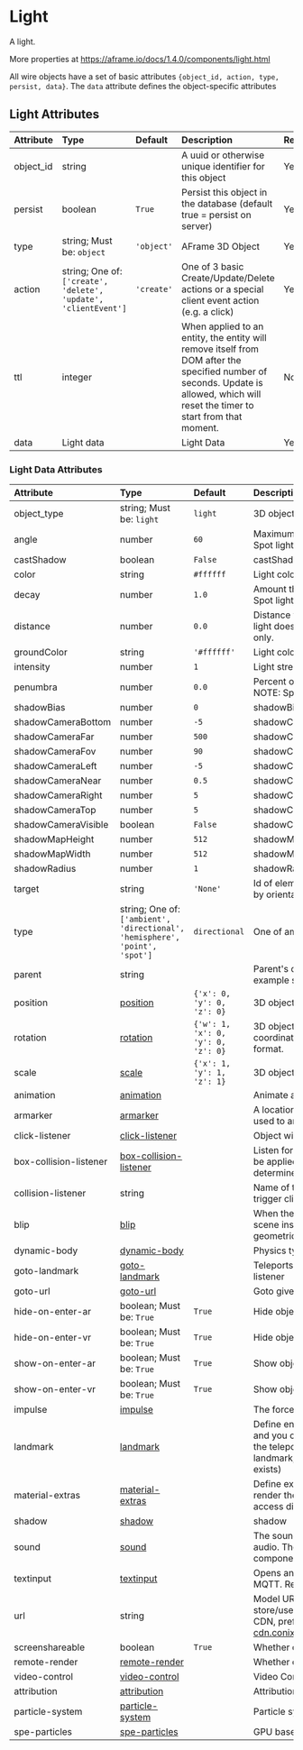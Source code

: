 
Light
=====


A light. 

More properties at <a href='https://aframe.io/docs/1.4.0/components/light.html'>https://aframe.io/docs/1.4.0/components/light.html</a>

All wire objects have a set of basic attributes ```{object_id, action, type, persist, data}```. The ```data``` attribute defines the object-specific attributes

Light Attributes
-----------------

|Attribute|Type|Default|Description|Required|
| :--- | :--- | :--- | :--- | :--- |
|object_id|string||A uuid or otherwise unique identifier for this object|Yes|
|persist|boolean|```True```|Persist this object in the database (default true = persist on server)|Yes|
|type|string; Must be: ```object```|```'object'```|AFrame 3D Object|Yes|
|action|string; One of: ```['create', 'delete', 'update', 'clientEvent']```|```'create'```|One of 3 basic Create/Update/Delete actions or a special client event action (e.g. a click)|Yes|
|ttl|integer||When applied to an entity, the entity will remove itself from DOM after the specified number of seconds. Update is allowed, which will reset the timer to start from that moment.|No|
|data|Light data||Light Data|Yes|

### Light Data Attributes

|Attribute|Type|Default|Description|Required|
| :--- | :--- | :--- | :--- | :--- |
|object_type|string; Must be: ```light```|```light```|3D object type.|Yes|
|angle|number|```60```|Maximum extent of spot light from its direction (in degrees). NOTE: Spot light type only.|No|
|castShadow|boolean|```False```|castShadow (point, spot, directional)|No|
|color|string|```#ffffff```|Light color.|No|
|decay|number|```1.0```|Amount the light dims along the distance of the light. NOTE: Point and Spot light type only.|No|
|distance|number|```0.0```|Distance where intensity becomes 0. If distance is 0, then the point light does not decay with distance. NOTE: Point and Spot light type only.|No|
|groundColor|string|```'#ffffff'```|Light color from below. NOTE: Hemisphere light type only|No|
|intensity|number|```1```|Light strength.|No|
|penumbra|number|```0.0```|Percent of the spotlight cone that is attenuated due to penumbra. NOTE: Spot light type only.|No|
|shadowBias|number|```0```|shadowBias (castShadow=true)|No|
|shadowCameraBottom|number|```-5```|shadowCameraBottom (castShadow=true)|No|
|shadowCameraFar|number|```500```|shadowCameraFar (castShadow=true)|No|
|shadowCameraFov|number|```90```|shadowCameraFov (castShadow=true)|No|
|shadowCameraLeft|number|```-5```|shadowCameraBottom (castShadow=true)|No|
|shadowCameraNear|number|```0.5```|shadowCameraNear (castShadow=true)|No|
|shadowCameraRight|number|```5```|shadowCameraRight (castShadow=true)|No|
|shadowCameraTop|number|```5```|shadowCameraTop (castShadow=true)|No|
|shadowCameraVisible|boolean|```False```|shadowCameraVisible (castShadow=true)|No|
|shadowMapHeight|number|```512```|shadowMapHeight (castShadow=true)|No|
|shadowMapWidth|number|```512```|shadowMapWidth (castShadow=true)|No|
|shadowRadius|number|```1```|shadowRadius (castShadow=true)|No|
|target|string|```'None'```|Id of element the spot should point to. set to null to transform spotlight by orientation, pointing to it’s -Z axis. NOTE: Spot light type only.|No|
|type|string; One of: ```['ambient', 'directional', 'hemisphere', 'point', 'spot']```|```directional```|One of ambient, directional, hemisphere, point, spot.|No|
|parent|string||Parent's object_id. Child objects inherit attributes of their parent, for example scale and translation.|No|
|position|[position](position)|```{'x': 0, 'y': 0, 'z': 0}```|3D object position|No|
|rotation|[rotation](rotation)|```{'w': 1, 'x': 0, 'y': 0, 'z': 0}```|3D object rotation in quaternion representation; Right-handed coordinate system. Euler degrees are deprecated in wire message format.|No|
|scale|[scale](scale)|```{'x': 1, 'y': 1, 'z': 1}```|3D object scale|No|
|animation|[animation](animation)||Animate and tween values. |No|
|armarker|[armarker](armarker)||A location marker (such as an AprilTag, a lightAnchor, or an UWB tag), used to anchor scenes, or scene objects, in the real world.|No|
|click-listener|[click-listener](click-listener)||Object will listen for clicks|No|
|box-collision-listener|[box-collision-listener](box-collision-listener)||Listen for bounding-box collisions with user camera and hands. Must be applied to an object or model with geometric mesh. Collisions are determined by course bounding-box overlaps|No|
|collision-listener|string||Name of the collision-listener, default can be empty string. Collisions trigger click events|No|
|blip|[blip](blip)||When the object is created or deleted, it will animate in/out of the scene instead of appearing/disappearing instantly. Must have a geometric mesh.|No|
|dynamic-body|[dynamic-body](dynamic-body)||Physics type attached to the object. |No|
|goto-landmark|[goto-landmark](goto-landmark)||Teleports user to the landmark with the given name; Requires click-listener|No|
|goto-url|[goto-url](goto-url)||Goto given URL; Requires click-listener|No|
|hide-on-enter-ar|boolean; Must be: ```True```|```True```|Hide object when entering AR. Remove component to *not* hide|No|
|hide-on-enter-vr|boolean; Must be: ```True```|```True```|Hide object when entering VR. Remove component to *not* hide|No|
|show-on-enter-ar|boolean; Must be: ```True```|```True```|Show object when entering AR. Hidden otherwise|No|
|show-on-enter-vr|boolean; Must be: ```True```|```True```|Show object when entering VR. Hidden otherwise|No|
|impulse|[impulse](impulse)||The force applied using physics. Requires click-listener|No|
|landmark|[landmark](landmark)||Define entities as a landmark; Landmarks appears in the landmark list and you can move (teleport) to them; You can define the behavior of the teleport: if you will be at a fixed or random distance, looking at the landmark, fixed offset or if it is constrained by a navmesh (when it exists)|No|
|material-extras|[material-extras](material-extras)||Define extra material properties, namely texture encoding, whether to render the material's color and render order. The properties set here access directly Three.js material component. |No|
|shadow|[shadow](shadow)||shadow|No|
|sound|[sound](sound)||The sound component defines the entity as a source of sound or audio. The sound component is positional and is thus affected by the component's position. |No|
|textinput|[textinput](textinput)||Opens an HTML prompt when clicked. Sends text input as an event on MQTT. Requires click-listener.|No|
|url|string||Model URL. Store files paths under 'store/users/<username>' (e.g. store/users/wiselab/models/factory_robot_arm/scene.gltf); to use CDN, prefix with `https://arena-cdn.conix.io/` (e.g. https://arena-cdn.conix.io/store/users/wiselab/models/factory_robot_arm/scene.gltf)|No|
|screenshareable|boolean|```True```|Whether or not a user can screenshare on an object|No|
|remote-render|[remote-render](remote-render)||Whether or not an object should be remote rendered [Experimental]|No|
|video-control|[video-control](video-control)||Video Control|No|
|attribution|[attribution](attribution)||Attribution Component. Saves attribution data in any entity.|No|
|particle-system|[particle-system](particle-system)||Particle system component for A-Frame. |No|
|spe-particles|[spe-particles](spe-particles)||GPU based particle systems in A-Frame. |No|
